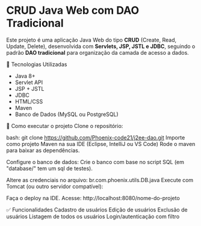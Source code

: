 # CRUD Java Web com DAO Tradicional
Este projeto é uma aplicação Java Web do tipo **CRUD** (Create, Read, Update, Delete), desenvolvida com **Servlets, JSP, JSTL e JDBC**, seguindo o padrão **DAO tradicional** para organização da camada de acesso a dados.

🔧 Tecnologias Utilizadas
- Java 8+  
- Servlet API  
- JSP + JSTL  
- JDBC  
- HTML/CSS  
- Maven  
- Banco de Dados (MySQL ou PostgreSQL)

🚀 Como executar o projeto
Clone o repositório:

bash:
git clone https://github.com/Phoenix-code21/j2ee-dao.git
Importe como projeto Maven na sua IDE (Eclipse, IntelliJ ou VS Code)
Rode o maven para baixar as dependências.

Configure o banco de dados:
Crie o banco com base no script SQL (em "database/" tem um sql de testes).

Altere as credenciais no arquivo:
br.com.phoenix.utils.DB.java
Execute com Tomcat (ou outro servidor compatível):

Faça o deploy na IDE.
Acesse: http://localhost:8080/nome-do-projeto

✅ Funcionalidades
Cadastro de usuários
Edição de usuários
Exclusão de usuários
Listagem de todos os usuários
Login/autenticação com filtro

